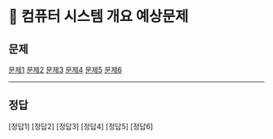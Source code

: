 # 📘 컴퓨터 시스템 개요 예상문제

## 문제
[문제1](#정답1)
[문제2](#정답2)
[문제3](#정답3)
[문제4](#정답4)
[문제5](#정답5)
[문제6](#정답6)

-------------------------------------------

## 정답
[정답1]
[정답2]
[정답3]
[정답4]
[정답5]
[정답6]

